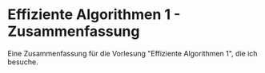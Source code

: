 # Effiziente Algorithmen 1 - Zusammenfassung
Eine Zusammenfassung für die Vorlesung "Effiziente Algorithmen 1", die ich besuche.
